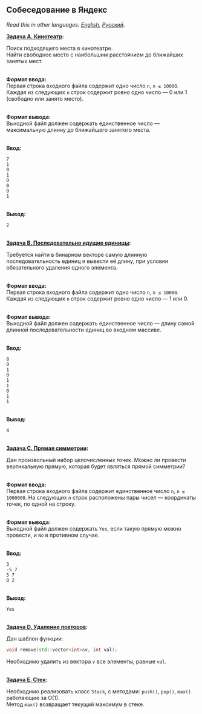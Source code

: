 ## Собеседование в Яндекс

*Read this in other languages: [English](README.md), [Русский](README.ru.md).*

<b> [Задача A. Кинотеатр](./1_task.cpp): </b><br>

Поиск подходящего места в кинотеатре.<br>
Найти свободное место с наибольшим расстоянием до ближайших занятых мест.<br>

<br><b>Формат ввода:</b><br>
Первая строка входного файла содержит одно число `n`, `n ≤ 10000`.
Каждая из следующих `n` строк содержит ровно одно число — 0 или 1 (свободно или занято место).

<br><b>Формат вывода:</b><br>
Выходной файл должен содержать единственное число — максимальную длинну до ближайшего занятого места.

<br><b>Ввод:</b><br>
```none
7
1
0
1
0
0
0
1
```

<br><b>Вывод:</b><br>
```none
2
```

<br> <b> [Задача B. Последовательно идущие единицы](./2_task.cpp): </b><br>

Требуется найти в бинарном векторе самую длинную последовательность единиц и вывести её длину,
при условии обязательного удаления одного элемента.<br>

<br><b>Формат ввода:</b><br>
Первая строка входного файла содержит одно число `n`, `n ≤ 10000`.
Каждая из следующих `n` строк содержит ровно одно число — 1 или 0.

<br><b>Формат вывода:</b><br>
Выходной файл должен содержать единственное число — длину самой длинной последовательности
единиц во входном массиве.

<br><b>Ввод:</b><br>
```none
8
0
1
0
1
1
0
1
1
```

<br><b>Вывод:</b><br>
```none
4
```

<br> <b> [Задача C. Прямая симметрии](./3_task.cpp): </b><br>

Дан произвольный набор целочисленных точек. Можно ли провести вертикальную прямую, которая будет
являться прямой симметрии? <br>

<br><b>Формат ввода:</b><br>
Первая строка входного файла содержит единственное число `n`, `n ≤ 1000000`.
На следующих `n` строк расположены пары чисел — координаты точек, по одной на строку.

<br><b>Формат вывода:</b><br>
Выходной файл должен содержать `Yes`, если такую прямую можно провести, и `No` в противном случае.

<br><b>Ввод:</b><br>
```none
3
-5 7
5 7
0 2
```

<br><b>Вывод:</b><br>
```none
Yes
```

<br> <b> [Задача D. Удаление повторов](./4_task.cpp): </b><br>

Дан шаблон функции:<br>
```cpp
void remove(std::vector<int>&v, int val);
```
Необходимо удалить из вектора `v` все элементы, равные `val`. 

<br> <b> [Задача E. Стек](./5_task.cpp): </b><br>

Необходимо реализовать класс `Stack`, с методами: `push()`, `pop()`, `max()` работающие за O(1).<br>
Метод `max()` возвращает текущий максимум в стеке.
